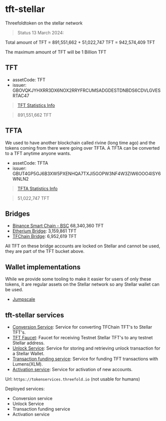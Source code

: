 # tft-stellar

Threefoldtoken on the stellar network

> Status 13 March 2024:

Total amount of TFT = 891,551,662 + 51,022,747 TFT = 942,574,409 TFT

The maximum amount of TFT will be 1 Billion TFT

## TFT

- assetCode: TFT
- issuer: GBOVQKJYHXRR3DX6NOX2RRYFRCUMSADGDESTDNBDS6CDVLGVESRTAC47

> [TFT Statistics Info](https://stellarchain.io/assets/TFT-GBOVQKJYHXRR3DX6NOX2RRYFRCUMSADGDESTDNBDS6CDVLGVESRTAC47)

> 891,551,662 TFT

## TFTA

We used to have another blockchain called rivine (long time ago) and the tokens coming from there were going over TFTA.
A TFTA can be converted to a TFT anytime anyone wants.

- assetCode: TFTA
- issuer: GBUT4GP5GJ6B3XW5PXENHQA7TXJI5GOPW3NF4W3ZIW6OOO4ISY6WNLN2

> [TFTA Statistics Info](https://stellarchain.io/assets/TFTA-GBUT4GP5GJ6B3XW5PXENHQA7TXJI5GOPW3NF4W3ZIW6OOO4ISY6WNLN2)

> 51,022,747 TFT

## Bridges

- [Binance Smart Chain - BSC](https://stellar.expert/explorer/public/account/GBFFWXWBZDILJJAMSINHPJEUJKB3H4UYXRWNB4COYQAF7UUQSWSBUXW5) 68,340,360 TFT
- [Etherium Bridge](https://stellar.expert/explorer/public/account/GARQ6KUXUCKDPIGI7NPITDN55J23SVR5RJ5RFOOU3ZPLMRJYOQRNMOIJ):  3,159,861 TFT
- [TFChain Bridge](https://stellar.expert/explorer/public/account/GBNOTAYUMXVO5QDYWYO2SOCOYIJ3XFIP65GKOQN7H65ZZSO6BK4SLWSC): 6,952,619 TFT 

All TFT on these bridge accounts are locked on Stellar and cannot be used, they are part of the TFT bucket above.

## Wallet implementations

While we provide some tooling to make it easier for users of only these tokens, it are regular assets on the Stellar network so any Stellar wallet can be used.

- [Jumpscale](https://github.com/threefoldtech/jumpscaleX_libs/tree/development/JumpscaleLibs/clients/stellar)

## tft-stellar services

- [Conversion Service](ThreeBotPackages/tfchainmigration_service/readme.md): Service for converting TFChain TFT's to Stellar TFT's.
- [TFT Faucet](ThreeBotPackages/tft_faucet/readme.md): Faucet for receiving Testnet Stellar TFT's to any testnet Stellar address.
- [Unlock Service](ThreeBotPackages/unlock_service/readme.md): Service for storing and retrieving unlock transaction for a Stellar Wallet.
- [Transaction funding service](ThreeBotPackages/transactionfunding_service/readme.md): Service for funding TFT transactions with Lumens(XLM).
- [Activation service](ThreeBotPackages/activation_service/readme.md): Service for activation of new accounts.

Url: `https://tokenservices.threefold.io` (not usable for humans)

Deployed services:

- Conversion service
- Unlock Service
- Transaction funding service
- Activation service
